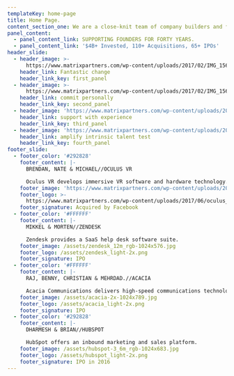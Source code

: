 ```yaml
---
templateKey: home-page
title: Home Page.
content_section_one: We are a close-knit team of company builders and former founders.
panel_content:
  - panel_content_link: SUPPORTING FOUNDERS FOR FORTY YEARS.
  - panel_content_link: '$4B+ Invested, 110+ Acquisitions, 65+ IPOs'
header_slide:
  - header_image: >-
      https://www.matrixpartners.com/wp-content/uploads/2017/02/IMG_1565_20m_RGB.jpg
    header_link: Fantastic change
    header_link_key: first_panel
  - header_image: >-
      https://www.matrixpartners.com/wp-content/uploads/2017/02/IMG_1565_20m_RGB.jpg
    header_link: commit personally
    header_link_key: second_panel
  - header_image: 'https://www.matrixpartners.com/wp-content/uploads/2017/02/lever@2x.jpg'
    header_link: support with experience
    header_link_key: third_panel
  - header_image: 'https://www.matrixpartners.com/wp-content/uploads/2017/02/cloudbees@2x.jpg'
    header_link: amplify intrinsic talent test
    header_link_key: fourth_panel
footer_slide:
  - footer_color: '#292828'
    footer_content: |-
      BRENDAN, NATE & MICHAEL//OCULUS VR

      Oculus VR develops immersive VR software and hardware technology.
    footer_image: 'https://www.matrixpartners.com/wp-content/uploads/2017/05/oculus@2x.jpg'
    footer_logo: >-
      https://www.matrixpartners.com/wp-content/uploads/2017/06/oculus_light@2x.png
    footer_signature: Acquired by Facebook
  - footer_color: '#FFFFFF'
    footer_content: |-
      MIKKEL & MORTEN//ZENDESK

      Zendesk provides a SaaS help desk software suite.
    footer_image: /assets/zendesk_12m_rgb-1024x576.jpg
    footer_logo: /assets/zendesk_light-2x.png
    footer_signature: IPO
  - footer_color: '#FFFFFF'
    footer_content: |-
      RAJ, BENNY, CHRISTIAN & MEHRDAD.//ACACIA

      Acacia Communications delivers high-speed communications technology
    footer_image: /assets/acacia-2x-1024x789.jpg
    footer_logo: /assets/acacia_light-2x.png
    footer_signature: IPO
  - footer_color: '#292828'
    footer_content: |-
      DHARMESH & BRIAN//HUBSPOT

      HubSpot offers an inbound marketing and sales platform.
    footer_image: /assets/hubspot-3_6m_rgb-1024x683.jpg
    footer_logo: /assets/hubspot_light-2x.png
    footer_signature: IPO in 2016
---
```


